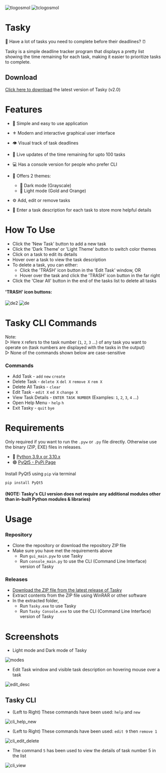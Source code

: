 ![tlogosmol](https://user-images.githubusercontent.com/68178267/210429637-d4486b70-941b-4250-9423-81b6b54c2832.png)
![tclogosmol](https://user-images.githubusercontent.com/68178267/210429655-f58e1369-184b-4e42-884d-137a98f5ab94.png)

# Tasky
📜 Have a lot of tasks you need to complete before their deadlines? ⏰

Tasky is a simple deadline tracker program that displays a pretty list showing the time remaining for each task, making it easier to prioritize tasks to complete.


## Download
[Click here to download](https://github.com/AbhiK002/Tasky/releases/latest) the latest version of Tasky (v2.0)

# Features

- 🐤 Simple and easy to use application
- ⚜ Modern and interactive graphical user interface
- 👁 Visual track of task deadlines
- 🔁 Live updates of the time remaining for upto 100 tasks
- 💻 Has a console version for people who prefer CLI

- 💫 Offers 2 themes:

  - 🖤 Dark mode (Grayscale)
  - 🧡 Light mode (Gold and Orange)
 
- ⚙ Add, edit or remove tasks
- 💬 Enter a task description for each task to store more helpful details

# How To Use
- Click the 'New Task' button to add a new task
- Click the 'Dark Theme' or 'Light Theme' button to switch color themes
- Click on a task to edit its details
- Hover over a task to view the task description
- To delete a task, you can either:
  - Click the 'TRASH' icon button in the 'Edit Task' window, OR 
  - Hover over the task and click the 'TRASH' icon button in the far right
- Click the 'Clear All' button in the end of the tasks list to delete all tasks

#### 'TRASH' icon buttons: 
![de2](https://user-images.githubusercontent.com/68178267/210439366-4876bdc5-0a1a-441f-a7ae-9d8a09bd0ff8.png)
![de](https://user-images.githubusercontent.com/68178267/210439196-1b8e0773-625d-4463-bc63-39905b38752f.png)


# Tasky CLI Commands
Note:  
  ▷ Here `X` refers to the task number (`1`, `2`, `3` ...) of any task you want to operate on (task numbers are displayed with the tasks in the output)  
  ▷ None of the commands shown below are case-sensitive  

### Commands
- Add Task             -  `add` `new` `create`
- Delete Task          -  `delete X` `del X` `remove X` `rem X`
- Delete All Tasks     -  `clear`
- Edit Task            -  `edit X` `ed X` `change X`
- View Task Details    -  `ENTER TASK NUMBER` (Examples: `1`, `2`, `3`, `4` ...)
- Open Help Menu       -  `help` `h`
- Exit Tasky           -  `quit` `bye`

# Requirements
Only required if you want to run the `.pyw` or `.py` file directly. Otherwise use the binary (ZIP, EXE) files in releases.
* 🐍 [Python 3.9.x or 3.10.x](https://www.python.org/downloads/)
* 🟣 [PyQt5 - PyPi Page](https://pypi.org/project/PyQt5/)

Install PyQt5 using `pip` via terminal
```
pip install PyQt5
```
#### (NOTE: Tasky's CLI version does not require any additional modules other than in-built Python modules & libraries)

# Usage
### Repository
- Clone the repository or download the repository ZIP file
- Make sure you have met the requirements above
  - Run `gui_main.pyw` to use Tasky
  - Run `console_main.py` to use the CLI (Command Line Interface) version of Tasky

### Releases
- [Download the ZIP file from the latest release of Tasky](https://github.com/AbhiK002/Tasky/releases/latest)
- Extract contents from the ZIP file using WinRAR or other software
- In the extracted folder,
  - Run `Tasky.exe` to use Tasky
  - Run `Tasky Console.exe` to use the CLI (Command Line Interface) version of Tasky

# Screenshots
- Light mode and Dark mode of Tasky

![modes](https://user-images.githubusercontent.com/68178267/210431442-47c1f2c3-3be4-438f-b8a1-f77ba6f6d25a.png)

- Edit Task window and visible task description on hovering mouse over a task

![edit_desc](https://user-images.githubusercontent.com/68178267/210434733-ce5ccc60-54ee-4eb9-9b5a-f59012ea4b3b.png)

## Tasky CLI
- (Left to Right) These commands have been used: `help` and `new`

![cli_help_new](https://user-images.githubusercontent.com/68178267/210443417-900e0fb1-d0e9-4171-a60c-4e6c1b5bf897.png)

- (Left to Right) These commands have been used: `edit 9` then `remove 1`

![cli_edit_delete](https://user-images.githubusercontent.com/68178267/210443484-aa285595-8df0-46f7-9d9b-1ef421091417.png)

- The command `5` has been used to view the details of task number 5 in the list

![cli_view](https://user-images.githubusercontent.com/68178267/210443633-6425281a-ef04-4829-bf98-fc574b1001cb.png)
